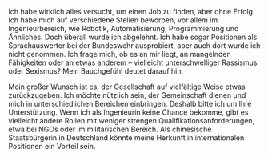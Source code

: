 Ich habe wirklich alles versucht, um einen Job zu finden, aber ohne Erfolg. Ich habe mich auf verschiedene Stellen beworben, vor allem im Ingenieurbereich, wie Robotik, Automatisierung, Programmierung und Ähnliches. Doch überall wurde ich abgelehnt. Ich habe sogar Positionen als Sprachauswerter bei der Bundeswehr ausprobiert, aber auch dort wurde ich nicht genommen. Ich frage mich, ob es an mir liegt, an mangelnden Fähigkeiten oder an etwas anderem – vielleicht unterschwelliger Rassismus oder Sexismus? Mein Bauchgefühl deutet darauf hin.

Mein großer Wunsch ist es, der Gesellschaft auf vielfältige Weise etwas zurückzugeben. Ich möchte nützlich sein, der Gemeinschaft dienen und mich in unterschiedlichen Bereichen einbringen. Deshalb bitte ich um Ihre Unterstützung. Wenn ich als Ingenieurin keine Chance bekomme, gibt es vielleicht andere Rollen mit weniger strengen Qualifikationsanforderungen, etwa bei NGOs oder im militärischen Bereich. Als chinesische Staatsbürgerin in Deutschland könnte meine Herkunft in internationalen Positionen ein Vorteil sein.
